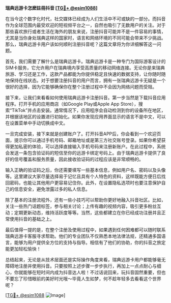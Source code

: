 **瑞典远游卡怎麽註冊抖音 [[TG💪+ @esim1088](https://t.me/s/esim1088)]**

在当今这个数字化时代，社交媒体已经成为人们生活中不可或缺的一部分。而抖音作为全球范围内最受欢迎的短视频平台之一，自然也吸引了无数用户的关注。对于那些喜欢旅行或者生活在海外的朋友来说，注册抖音可能并不是一件容易的事情，尤其是当你身处瑞典这样的国家时，语言和网络环境的不同可能会带来不少挑战。那么，瑞典远游卡用户该如何顺利注册抖音呢？这篇文章将为你详细解答这一问题。

首先，我们需要了解什么是瑞典远游卡。瑞典远游卡是一种专门为国际游客设计的SIM卡服务，它允许用户在瑞典境内享受高质量的移动网络连接。无论你是来瑞典旅游、学习还是工作，这款产品都能为你提供稳定且快速的数据支持，让你随时随地保持在线状态。对于想要注册抖音的用户而言，拥有一张瑞典远游卡无疑是一个很好的选择，因为它能够确保你在整个注册过程中不会因为网络问题而受阻。

接下来，让我们来看看如何使用瑞典远游卡注册抖音。第一步当然是下载抖音应用程序。打开手机的应用商店（如Google Play或Apple App Store），搜索“TikTok”并点击安装。通常情况下，应用程序会自动检测到你的设备所在地区，并根据该地区的设置进行初始化。如果你发现应用界面显示的语言不是中文，可以在设置菜单中手动切换成中文。

一旦完成安装，接下来就是创建账户了。打开抖音APP后，你会看到一个欢迎页面，提示你可以通过手机号码、邮箱地址或是第三方社交账号登录。如果你希望获得更加私密的体验，可以选择直接输入手机号码来注册新账户。在此过程中，系统会发送一条包含验证码的短信至你的远游卡绑定号码上。由于瑞典远游卡提供了良好的信号覆盖和服务质量，因此接收验证码的过程应该是非常顺畅的。

输入正确的验证码之后，你还需要填写一些基本信息，例如用户名、密码以及头像等。这里建议大家尽量选择易于记忆且具有个人特色的资料，这样既能方便日后找回密码，也能让其他用户更容易记住你。此外，在设置隐私选项时也要注意保护自己的信息安全，避免泄露过多的私人信息。

除了基本的注册流程外，还有一些小技巧可以帮助你更好地融入抖音社区。比如，关注一些热门话题标签，参与相关讨论；上传有趣的视频内容，吸引更多粉丝互动；定期更新动态，维持活跃度等等。当然，这些都建立在你已经成功注册并且正常使用抖音的基础之上。

最后值得一提的是，在整个注册及使用过程中，如果遇到任何困难都可以随时联系瑞典远游卡客服寻求帮助。他们的专业团队不仅熟悉本地法律法规，还精通多国语言，能够为用户提供全方位的支持与指导。相信有了他们的协助，你的抖音之旅定能更加轻松愉快！

总结起来，无论是从技术层面还是实际操作角度来看，瑞典远游卡用户都能够毫无障碍地注册并使用抖音。只要按照上述步骤一步步执行，再加上一点点耐心与细心，你就能够在短时间内成为抖音达人啦！不过话说回来，玩抖音固然重要，但也不要忘了珍惜眼前的美好时光哦～毕竟人生如梦，何不趁年轻多去看看这个世界呢？

[[TG💪+ @esim1088](https://t.me/s/esim1088) ![Image](https://i.postimg.cc/4NQfJmqS/Snipaste-2025-05-13-00-14-12.png)]